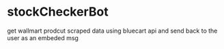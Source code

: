# stockCheckerBot
 get wallmart prodcut scraped data using bluecart api and send back to the user as an embeded msg

